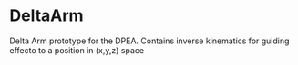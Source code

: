 # DeltaArm
Delta Arm prototype for the DPEA. Contains inverse kinematics for guiding effecto to a position in (x,y,z) space
